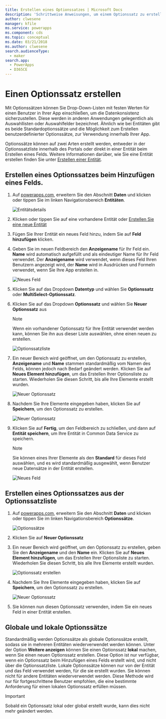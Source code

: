```yaml
---
title: Erstellen eines Optionssatzes | Microsoft Docs
description: 'Schrittweise Anweisungen, um einem Optionssatz zu erstellen.'
author: clwesene
manager: kfile
ms.service: powerapps
ms.component: cds
ms.topic: conceptual
ms.date: 03/21/2018
ms.author: clwesene
search.audienceType:
  - maker
search.app:
  - PowerApps
  - D365CE
---
```


# <a name="create-an-option-set"></a>Einen Optionssatz erstellen

Mit Optionssätzen können Sie Drop-Down-Listen mit festen Werten für einen Benutzer in Ihrer App einschließen, um die Datenkonsistenz sicherzustellen. Diese werden in anderen Anwendungen gelegentlich als Auswahllisten oder Auswahlfelder bezeichnet. Ähnlich wie bei Entitäten gibt es beide Standardoptionssätze und die Möglichkeit zum Erstellen benutzerdefinierter Optionssätze, zur Verwendung innerhalb Ihrer App.

Optionssätze können auf zwei Arten erstellt werden, entweder in der Optionssatzliste innerhalb des Portals oder direkt in einer Entität beim Erstellen eines Felds. Weitere Informationen darüber, wie Sie eine Entität erstellen finden Sie unter [Erstellen einer Entität](data-platform-create-entity.md).

## <a name="creating-an-option-set-while-adding-a-field"></a>Erstellen eines Optionssatzes beim Hinzufügen eines Felds.

1. Auf [powerapps.com](https://web.powerapps.com/?utm_source=padocs&utm_medium=linkinadoc&utm_campaign=referralsfromdoc), erweitern Sie den Abschnitt **Daten** und klicken oder tippen Sie im linken Navigationsbereich **Entitäten**.

    ![Entitätsdetails](./media/data-platform-cds-create-entity/entitylist.png "Entitätsliste")

2. Klicken oder tippen Sie auf eine vorhandene Entität oder [Erstellen Sie eine neue Entität](data-platform-create-entity.md)

3. Fügen Sie Ihrer Entität ein neues Feld hinzu, indem Sie auf **Feld hinzufügen** klicken.

4. Geben Sie im neuen Feldbereich den **Anzeigename** für Ihr Feld ein. **Name** wird automatisch aufgefüllt und als eindeutiger Name für Ihr Feld verwendet. Der **Anzeigename** wird verwendet, wenn dieses Feld Ihren Benutzern angezeigt wird, der **Name** wird in Ausdrücken und Formeln verwendet, wenn Sie Ihre App erstellen in.

    ![Neues Feld](./media/data-platform-cds-create-entity/newfieldpanel.png "Bereich \"Neues Feld\"")

5. Klicken Sie auf das Dropdown **Datentyp** und wählen Sie **Optionssatz** oder **MultiSelect-Optionssatz**.

6. Klicken Sie auf das Dropdown **Optionssatz** und wählen Sie **Neuer Optionssatz** aus

    > [!NOTE]
    > Wenn ein vorhandener Optionssatz für Ihre Entität verwendet werden kann, können Sie ihn aus dieser Liste auswählen, ohne einen neuen zu erstellen.

    ![Optionssatzliste](./media/data-platform-cds-newoptionset/fieldpanel-1.png "Optionssatzliste")

7. Ein neuer Bereich wird geöffnet, um den Optionssatz zu erstellen, **Anzeigename** und **Name** stammen standardmäßig vom Namen des Felds, können jedoch nach Bedarf geändert werden. Klicken Sie auf **Neues Element hinzufügen**, um das Erstellen Ihrer Optionsliste zu starten. Wiederholen Sie diesen Schritt, bis alle Ihre Elemente erstellt wurden.

    ![Neuer Optionssatz](./media/data-platform-cds-newoptionset/field-optionsetpanel.png "Neuer Optionssatz")

8. Nachdem Sie Ihre Elemente eingegeben haben, klicken Sie auf **Speichern**, um den Optionssatz zu erstellen.

    ![Neuer Optionssatz](./media/data-platform-cds-newoptionset/field-optionsetpanel-values.png "Neuer Optionssatz")

9. Klicken Sie auf **Fertig**, um den Feldbereich zu schließen, und dann auf **Entität speichern**, um Ihre Entität in Common Data Service zu speichern.

    > [!NOTE]
    > Sie können eines Ihrer Elemente als den **Standard** für dieses Feld auswählen, und es wird standardmäßig ausgewählt, wenn Benutzer neue Datensätze in der Entität erstellen.

    ![Neues Feld](./media/data-platform-cds-newoptionset/fieldpanel-2.png "Bereich \"Neues Feld\"")

## <a name="creating-an-option-set-from-the-option-set-list"></a>Erstellen eines Optionssatzes aus der Optionssatzliste

1. Auf [powerapps.com](https://web.powerapps.com/?utm_source=padocs&utm_medium=linkinadoc&utm_campaign=referralsfromdoc), erweitern Sie den Abschnitt **Daten** und klicken oder tippen Sie im linken Navigationsbereich **Optionssätze**.

    ![Optionssätze](./media/data-platform-cds-newoptionset/optionsetlist.png "Optionssatzliste")

2. Klicken Sie auf **Neuer Optionssatz**

3. Ein neuer Bereich wird geöffnet, um den Optionssatz zu erstellen, geben Sie den **Anzeigename** und den **Name** ein. Klicken Sie auf **Neues Element hinzufügen**, um das Erstellen Ihrer Optionsliste zu starten. Wiederholen Sie diesen Schritt, bis alle Ihre Elemente erstellt wurden.

    ![Optionssatz erstellen](./media/data-platform-cds-newoptionset/optionset-create.png "Optionssatz erstellen")

4. Nachdem Sie Ihre Elemente eingegeben haben, klicken Sie auf **Speichern**, um den Optionssatz zu erstellen.

    ![Neuer Optionssatz](./media/data-platform-cds-newoptionset/optionset-create-values.png "Neuer Optionssatz")

5. Sie können nun diesen Optionssatz verwenden, indem Sie ein neues Feld in einer Entität erstellen.

## <a name="global-and-local-option-sets"></a>Globale und lokale Optionssätze

Standardmäßig werden Optionssätze als globale Optionssätze erstellt, sodass sie in mehreren Entitäten wiederverwendet werden können. Unter der Option **Weitere anzeigen** können Sie einen Optionssatz **lokal** machen, wenn Sie einen neuen Optionssatz erstellen. Diese Option ist nur verfügbar, wenn ein Optionssatz beim Hinzufügen eines Felds erstellt wird, und nicht über die Optionssatzliste. Lokale Optionssätze können nur von der Entität und das Feld verwendet werden, für die sie erstellt wurden. Sie können nicht für andere Entitäten wiederverwendet werden. Diese Methode wird nur für fortgeschrittene Benutzer empfohlen, die eine bestimmte Anforderung für einen lokalen Optionssatz erfüllen müssen.

> [!IMPORTANT]
> Sobald ein Optionssatz lokal oder global erstellt wurde, kann dies nicht mehr geändert werden.
